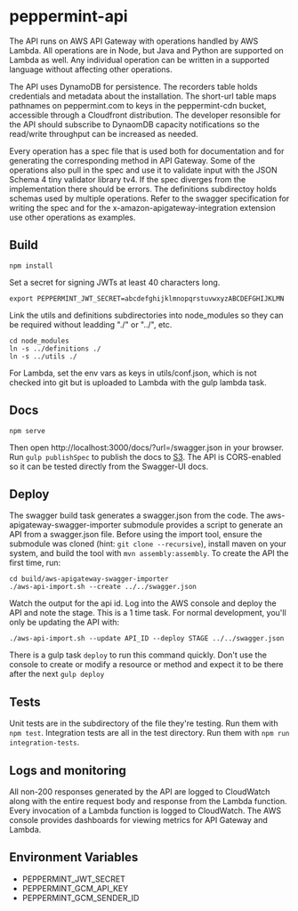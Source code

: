 # peppermint-api
The API runs on AWS API Gateway with operations handled by AWS Lambda. All
operations are in Node, but Java and Python are supported on Lambda as well. Any
individual operation can be written in a supported language without affecting
other operations.

The API uses DynamoDB for persistence. The recorders table holds credentials and
metadata about the installation. The short-url table maps pathnames on
peppermint.com to keys in the peppermint-cdn bucket, accessible through a
Cloudfront distribution. The developer resonsible for the API should subscribe
to DynaomDB capacity notifications so the read/write throughput can be increased
as needed.

Every operation has a spec file that is used both for documentation and for
generating the corresponding method in API Gateway. Some of the operations also
pull in the spec and use it to validate input with the JSON Schema 4 tiny
validator library tv4. If the spec diverges from the implementation there should
be errors. The definitions subdirectoy holds schemas used by multiple
operations. Refer to the swagger specification for writing the spec and for the
x-amazon-apigateway-integration extension use other operations as examples.

## Build
```
npm install
```
Set a secret for signing JWTs at least 40 characters long.
```
export PEPPERMINT_JWT_SECRET=abcdefghijklmnopqrstuvwxyzABCDEFGHIJKLMN
```
Link the utils and definitions subdirectories into node_modules so they can be
required without leadding "./" or "../", etc.
```
cd node_modules
ln -s ../definitions ./
ln -s ../utils ./
```

For Lambda, set the env vars as keys in utils/conf.json, which is not checked
into git but is uploaded to Lambda with the gulp lambda task.

## Docs
```
npm serve
```
Then open http://localhost:3000/docs/?url=/swagger.json in your browser.
Run ```gulp publishSpec``` to publish the docs to [S3](https://s3-us-west-2.amazonaws.com/peppermint-assets/dist/index.html?url=/peppermint-assets/swagger.json).
The API is CORS-enabled so it can be tested directly from the Swagger-UI docs.

## Deploy
The swagger build task generates a swagger.json from the code. The
aws-apigateway-swagger-importer submodule provides a script to generate an API
from a swagger.json file.
Before using the import tool, ensure the submodule was cloned (hint: ```git clone
--recursive```), install maven on your system, and build the tool with ```mvn
assembly:assembly```. To create the API the first time, run:
```
cd build/aws-apigateway-swagger-importer
./aws-api-import.sh --create ../../swagger.json
```
Watch the output for the api id. Log into the AWS console and deploy the API and
note the stage. This is a 1 time task.  For normal development, you'll only be
updating the API with:
```
./aws-api-import.sh --update API_ID --deploy STAGE ../../swagger.json
```
There is a gulp task ```deploy``` to run this command quickly.
Don't use the console to create or modify a resource or method and expect it to
be there after the next ```gulp deploy```

## Tests
Unit tests are in the subdirectory of the file they're testing. Run them with
```npm test```. Integration tests are all in the test directory. Run them with
```npm run integration-tests```.

## Logs and monitoring
All non-200 responses generated by the API are logged to CloudWatch along with
the entire request body and response from the Lambda function. Every invocation
of a Lambda function is logged to CloudWatch. The AWS console provides
dashboards for viewing metrics for API Gateway and Lambda.

## Environment Variables
* PEPPERMINT_JWT_SECRET
* PEPPERMINT_GCM_API_KEY
* PEPPERMINT_GCM_SENDER_ID
